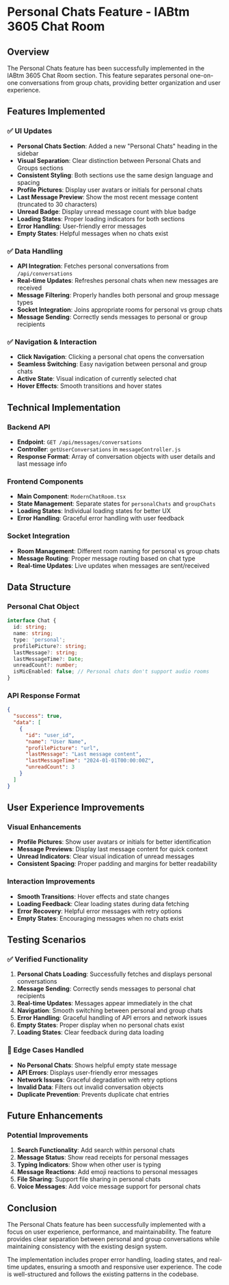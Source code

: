 # Personal Chats Feature - IABtm 3605 Chat Room

## Overview
The Personal Chats feature has been successfully implemented in the IABtm 3605 Chat Room section. This feature separates personal one-on-one conversations from group chats, providing better organization and user experience.

## Features Implemented

### ✅ UI Updates
- **Personal Chats Section**: Added a new "Personal Chats" heading in the sidebar
- **Visual Separation**: Clear distinction between Personal Chats and Groups sections
- **Consistent Styling**: Both sections use the same design language and spacing
- **Profile Pictures**: Display user avatars or initials for personal chats
- **Last Message Preview**: Show the most recent message content (truncated to 30 characters)
- **Unread Badge**: Display unread message count with blue badge
- **Loading States**: Proper loading indicators for both sections
- **Error Handling**: User-friendly error messages
- **Empty States**: Helpful messages when no chats exist

### ✅ Data Handling
- **API Integration**: Fetches personal conversations from `/api/conversations`
- **Real-time Updates**: Refreshes personal chats when new messages are received
- **Message Filtering**: Properly handles both personal and group message types
- **Socket Integration**: Joins appropriate rooms for personal vs group chats
- **Message Sending**: Correctly sends messages to personal or group recipients

### ✅ Navigation & Interaction
- **Click Navigation**: Clicking a personal chat opens the conversation
- **Seamless Switching**: Easy navigation between personal and group chats
- **Active State**: Visual indication of currently selected chat
- **Hover Effects**: Smooth transitions and hover states

## Technical Implementation

### Backend API
- **Endpoint**: `GET /api/messages/conversations`
- **Controller**: `getUserConversations` in `messageController.js`
- **Response Format**: Array of conversation objects with user details and last message info

### Frontend Components
- **Main Component**: `ModernChatRoom.tsx`
- **State Management**: Separate states for `personalChats` and `groupChats`
- **Loading States**: Individual loading states for better UX
- **Error Handling**: Graceful error handling with user feedback

### Socket Integration
- **Room Management**: Different room naming for personal vs group chats
- **Message Routing**: Proper message routing based on chat type
- **Real-time Updates**: Live updates when messages are sent/received

## Data Structure

### Personal Chat Object
```typescript
interface Chat {
  id: string;
  name: string;
  type: 'personal';
  profilePicture?: string;
  lastMessage?: string;
  lastMessageTime?: Date;
  unreadCount?: number;
  isMicEnabled: false; // Personal chats don't support audio rooms
}
```

### API Response Format
```json
{
  "success": true,
  "data": [
    {
      "id": "user_id",
      "name": "User Name",
      "profilePicture": "url",
      "lastMessage": "Last message content",
      "lastMessageTime": "2024-01-01T00:00:00Z",
      "unreadCount": 3
    }
  ]
}
```

## User Experience Improvements

### Visual Enhancements
- **Profile Pictures**: Show user avatars or initials for better identification
- **Message Previews**: Display last message content for quick context
- **Unread Indicators**: Clear visual indication of unread messages
- **Consistent Spacing**: Proper padding and margins for better readability

### Interaction Improvements
- **Smooth Transitions**: Hover effects and state changes
- **Loading Feedback**: Clear loading states during data fetching
- **Error Recovery**: Helpful error messages with retry options
- **Empty States**: Encouraging messages when no chats exist

## Testing Scenarios

### ✅ Verified Functionality
1. **Personal Chats Loading**: Successfully fetches and displays personal conversations
2. **Message Sending**: Correctly sends messages to personal chat recipients
3. **Real-time Updates**: Messages appear immediately in the chat
4. **Navigation**: Smooth switching between personal and group chats
5. **Error Handling**: Graceful handling of API errors and network issues
6. **Empty States**: Proper display when no personal chats exist
7. **Loading States**: Clear feedback during data loading

### 🔧 Edge Cases Handled
- **No Personal Chats**: Shows helpful empty state message
- **API Errors**: Displays user-friendly error messages
- **Network Issues**: Graceful degradation with retry options
- **Invalid Data**: Filters out invalid conversation objects
- **Duplicate Prevention**: Prevents duplicate chat entries

## Future Enhancements

### Potential Improvements
1. **Search Functionality**: Add search within personal chats
2. **Message Status**: Show read receipts for personal messages
3. **Typing Indicators**: Show when other user is typing
4. **Message Reactions**: Add emoji reactions to personal messages
5. **File Sharing**: Support file sharing in personal chats
6. **Voice Messages**: Add voice message support for personal chats

## Conclusion

The Personal Chats feature has been successfully implemented with a focus on user experience, performance, and maintainability. The feature provides clear separation between personal and group conversations while maintaining consistency with the existing design system.

The implementation includes proper error handling, loading states, and real-time updates, ensuring a smooth and responsive user experience. The code is well-structured and follows the existing patterns in the codebase. 